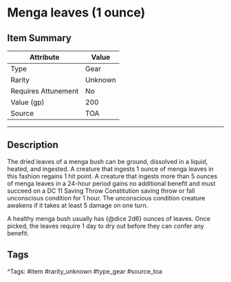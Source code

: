 # Menga leaves (1 ounce)

## Item Summary

| Attribute            | Value                        |
|----------------------|------------------------------|
| Type                 | Gear |
| Rarity               | Unknown             |
| Requires Attunement  | No                |
| Value (gp)           | 200    |
| Source               | TOA |

---

## Description

The dried leaves of a menga bush can be ground, dissolved in a liquid, heated, and ingested. A creature that ingests 1 ounce of menga leaves in this fashion regains 1 hit point. A creature that ingests more than 5 ounces of menga leaves in a 24-hour period gains no additional benefit and must succeed on a DC 11 Saving Throw Constitution saving throw or fall unconscious condition for 1 hour. The unconscious condition creature awakens if it takes at least 5 damage on one turn.

A healthy menga bush usually has {@dice 2d6} ounces of leaves. Once picked, the leaves require 1 day to dry out before they can confer any benefit.

## Tags

^Tags: #item #rarity_unknown #type_gear #source_toa